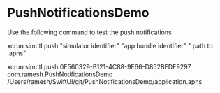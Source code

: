 # PushNotificationsDemo

Use the following command to test the push notifications

xcrun simctl push  "simulator identifier" "app bundle identifier" " path to .apns"

xcrun simctl push 0E560329-B121-4C88-9E66-D852BEDE9297 com.ramesh.PushNotificationsDemo /Users/ramesh/SwiftUI/git/PushNotificationsDemo/application.apns
